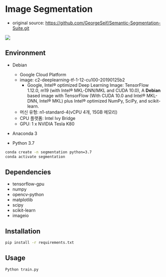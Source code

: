 # Image Segmentation 

* original source: https://github.com/GeorgeSeif/Semantic-Segmentation-Suite.git

![](https://github.com/merrybingo/Semantic-Segmentation-Suite/blob/master/Images/semseg.gif)



## Environment

* Debian
  * Google Cloud Platform
  * image:  c2-deeplearning-tf-1-12-cu100-20190125b2
    * Google, Intel® optimized Deep Learning Image: TensorFlow 1.12.0, m19 (with Intel® MKL-DNN/MKL and CUDA 10.0), A **Debian** based image with TensorFlow (With CUDA 10.0 and Intel® MKL-DNN, Intel® MKL) plus Intel® optimized NumPy, SciPy, and scikit-learn.
  * 머신 유형: n1-standard-4(vCPU 4개, 15GB 메모리)
  * CPU 플랫폼: Intel Ivy Bridge
  * GPU: 1 x NVIDIA Tesla K80

* Anaconda 3

* Python 3.7

```bash
conda create -n segmentation python=3.7
conda activate segmentation
```



## Dependencies

* tensorflow-gpu
* numpy
* opencv-python
* matplotlib
* scipy
* scikit-learn
* imageio



## Installation

```bash
pip install -r requirements.txt
```



## Usage

```bash
Python train.py
```


